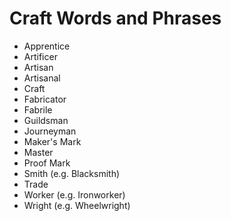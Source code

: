 # Craft Words and Phrases
- Apprentice
- Artificer
- Artisan
- Artisanal
- Craft
- Fabricator
- Fabrile
- Guildsman
- Journeyman
- Maker's Mark
- Master
- Proof Mark
- Smith (e.g. Blacksmith)
- Trade
- Worker (e.g. Ironworker)
- Wright (e.g. Wheelwright)
